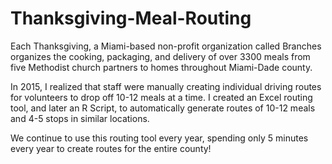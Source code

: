 # Thanksgiving-Meal-Routing
Each Thanksgiving, a Miami-based non-profit organization called Branches organizes the cooking, packaging, and delivery of over 3300 meals from five Methodist church partners to homes throughout Miami-Dade county. 

In 2015, I realized that staff were manually creating individual driving routes for volunteers to drop off 10-12 meals at a time. I created an Excel routing tool, and later an R Script, to automatically generate routes of 10-12 meals and 4-5 stops in similar locations. 

We continue to use this routing tool every year, spending only 5 minutes every year to create routes for the entire county!
